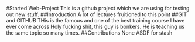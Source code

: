 #Started Web-Project
This is a github project which we are using for testing out new stuff.
##Introduction
A lot of lectures fruitioned to this point
##GIT and GITHUB
THis is the famous and one of the best training course I have ever come across
Holy fucking shit, this guy is bonkers.
He is teaching us the same topic so many times.
##Contributions
None
ASDF for stash


